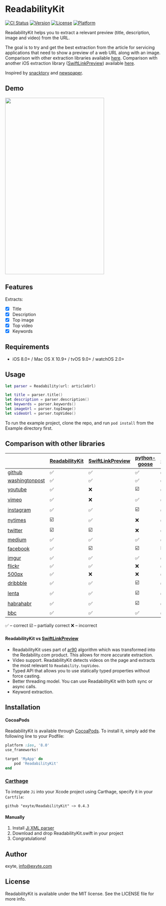 # ReadabilityKit

[![CI Status](http://img.shields.io/travis/exyte/ReadabilityKit.svg?style=flat)](https://travis-ci.org/exyte/ReadabilityKit)
[![Version](https://img.shields.io/cocoapods/v/ReadabilityKit.svg?style=flat)](http://cocoapods.org/pods/ReadabilityKit)
[![License](https://img.shields.io/cocoapods/l/ReadabilityKit.svg?style=flat)](http://cocoapods.org/pods/ReadabilityKit)
[![Platform](https://img.shields.io/cocoapods/p/ReadabilityKit.svg?style=flat)](http://cocoapods.org/pods/ReadabilityKit)

ReadabilityKit helps you to extract a relevant preview (title, description, image and video) from the URL.

The goal is to try and get the best extraction from the article for servicing applications that need to show a preview of a web URL along with an image. Comparison with other extraction libraries available [here](https://github.com/exyte/ReadabilityKit#comparison-with-other-libraries). Comparison with another iOS extraction library  ([SwiftLinkPreview](https://github.com/LeonardoCardoso/SwiftLinkPreview)) available [here](https://github.com/exyte/ReadabilityKit#readabilitykit-vs-swiftlinkpreview).

Inspired by [snacktory](https://github.com/karussell/snacktory) and [newspaper](https://github.com/codelucas/newspaper).

## Demo
<img src="https://github.com/exyte/ReadabilityKit/blob/master/demo.gif" width="320px" height="569px" />

## Features

Extracts:

- [x] Title
- [x] Description
- [x] Top image
- [x] Top video
- [x] Keywords

## Requirements

- iOS 8.0+ / Mac OS X 10.9+ / tvOS 9.0+ / watchOS 2.0+

## Usage

```swift
let parser = Readability(url: articleUrl)

let title = parser.title()
let description = parser.description()
let keywords = parser.keywords()
let imageUrl = parser.topImage()
let videoUrl = parser.topVideo()
```

To run the example project, clone the repo, and run `pod install` from the Example directory first.

## Comparison with other libraries

|  | [ReadabilityKit](https://github.com/exyte/ReadabilityKit) | [SwiftLinkPreview](https://github.com/LeonardoCardoso/SwiftLinkPreview) | [python-goose](https://github.com/grangier/python-goose) | [snacktory](https://github.com/karussell/snacktory) | [newspaper](https://github.com/codelucas/newspaper)
|---|---|---|---|---|---|
| [github](https://github.com/exyte/ReadabilityKit) | ✅ | ✅ | ✅ | ✅ | ✅ |
| [washingtonpost](https://www.washingtonpost.com/business/on-it/mantech-expands-cybersecurity-work/2015/06/16/85934832-143a-11e5-9518-f9e0a8959f32_story.html) | ✅ | ✅ | ✅ | ✅ | ✅ |
| [youtube](https://www.youtube.com/watch?v=ky3OcJR-5N4) | ✅ | ❌ |☑️ | ✅ | ☑️ | 
| [vimeo](https://vimeo.com/177533449) | ✅ | ❌ |✅ | ✅ | ☑️ | 
| [instagram](https://www.instagram.com/p/BIk6ZSEhbzs/) | ✅ | ✅ | ☑️ | ✅ | ✅ | 
| [nytimes](http://www.nytimes.com/2016/06/26/magazine/how-an-archive-of-the-internet-could-change-history.html?_r=3) | ☑️ | ✅ | ❌ | ✅ | ✅ | 
| [twitter](https://twitter.com/armadsen/status/680877848043728896) | ☑️ | ☑️ | ❌ | ✅ | ❌ | 
| [medium](https://medium.com/friendship-dot-js/i-peeked-into-my-node-modules-directory-and-you-wont-believe-what-happened-next-b89f63d21558#.bc3z65o4k) | ✅ | ✅ | ✅ | ✅ | ✅ |
| [facebook](https://www.facebook.com/zuck/posts/10103010090805691?pnref=story) | ✅ | ☑️ | ☑️ | ☑️ | ✅ | 
| [imgur](http://imgur.com/J4A9PMH) | ✅ | ✅ | ✅ | ✅ | ✅ |
| [flickr](https://www.flickr.com/photos/adrianoabate/18883092533/in/photolist-hGZ97L-pZUGH9-qgCGxW-oLJmhn-uLCMwV-su6KFN-ckXE8m-hK937C-wnXkGj-bkeGc2-pTgJQy-oXBGLg-mVJDBz-spk2am-shRcng-sqCyKC-fCHnyi-wgpEVp-suLp4x-hB6Dsa-dX2zpg-k7RE1s-rRyFrf-fM8jbP-hoDSNW-sn6mwt-dbu7DG-w4XXPJ-dyzMaL-p4N6Ah-q56gLz-9hG4Z7-6hKWYE-cYQJrW-mNYioT-nWN2yp-frFCmW-qwQGPY-fDgCwn-v9thFV-eeqBH4-fV8pfs-fUSGwd-6tqnfs-pZNj28-kBFcYo-iENCVn-pTUCXU-dc6dGG-oKgiyk) | ✅ | ✅ | ❌ | ✅ | ✅ | 
| [500px](https://500px.com/photo/167038263/kate-by-alex-urban?ctx_page=1&from=popular) | ✅ | ❌ | ❌ | ✅ | ✅ 
| [dribbble](https://dribbble.com/shots/2889452-Almanac-Beer-Co-Craft-Pilsner) | ✅ | ✅ | ☑️ | ✅ | ✅ | 
| [lenta](https://lenta.ru/articles/2016/08/01/fskntrue/) | ✅ | ✅ | ☑️ | ✅ | ✅ |
| [habrahabr](https://habrahabr.ru/company/plarium/blog/307428/) | ✅ | ✅ | ☑️ | ✅ | ✅ |
| [bbc](http://www.bbc.com/news/world-asia-china-37081013) | ✅ | ✅ | ✅ | ✅ | ✅ |

✅ – correct
☑️ – partially correct
❌ – incorrect


#### ReadabilityKit vs [SwiftLinkPreview](https://github.com/LeonardoCardoso/SwiftLinkPreview)
- ReadabilityKit uses part of [ar90](https://github.com/masukomi/ar90-readability) algorithm which was transformed into the Redability.com product. This allows for more accurate extraction.
- Video support. ReadabilityKit detects videos on the page and extracts the most relevant to `Readability.topVideo`.
- Typed API that allows you to use statically typed properties without force casting.
- Better threading model. You can use ReadabilityKit with both sync or async calls.
- Keyword extraction.
 
## Installation

#### CocoaPods
ReadabilityKit is available through [CocoaPods](http://cocoapods.org). To install
it, simply add the following line to your Podfile:

```ruby
platform :ios, '8.0'
use_frameworks!

target 'MyApp' do
    pod 'ReadabilityKit'
end
```

### [Carthage](http://github.com/Carthage/Carthage)

To integrate `Ji` into your Xcode project using Carthage, specify it in your `Cartfile`:

```ogdl
github "exyte/ReadabilityKit" ~> 0.4.3
```

#### Manually

1. Install [Ji XML parser](https://github.com/honghaoz/Ji#manually)
2. Download and drop ReadabilityKit.swift in your project
3. Congratulations!

## Author

exyte, [info@exyte.com](mailto:info@exyte.com)

## License

ReadabilityKit is available under the MIT license. See the LICENSE file for more info.
